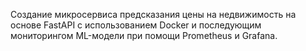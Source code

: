 Создание микросервиса предсказания цены на недвижимость на основе FastAPI с использованием Docker и последующим мониторингом ML-модели при помощи Prometheus и Grafana.
